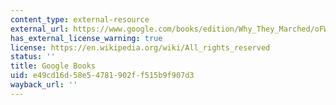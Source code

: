 ```yaml
---
content_type: external-resource
external_url: https://www.google.com/books/edition/Why_They_Marched/oFWQDwAAQBAJ?hl=en&gbpv=1
has_external_license_warning: true
license: https://en.wikipedia.org/wiki/All_rights_reserved
status: ''
title: Google Books
uid: e49cd16d-58e5-4781-902f-f515b9f907d3
wayback_url: ''
---
```

